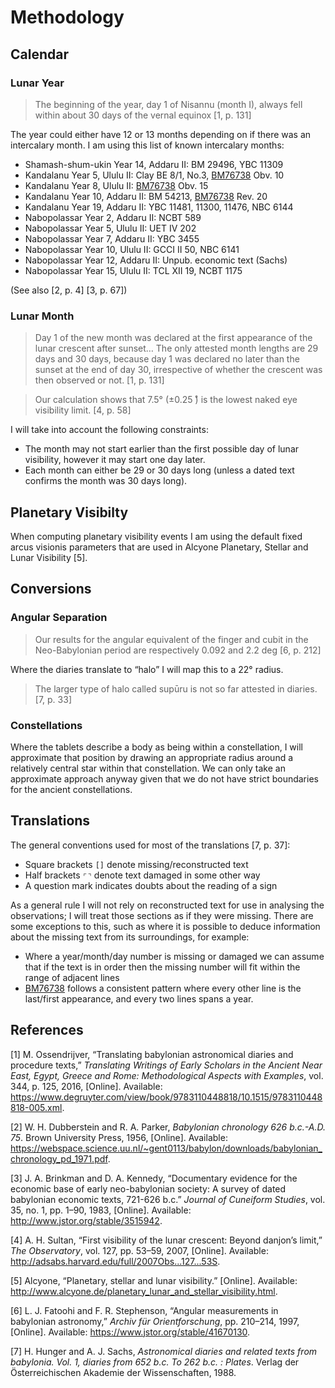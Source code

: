 Methodology
===========

Calendar
--------

### Lunar Year

> The beginning of the year, day 1 of Nisannu (month I), always fell
> within about 30 days of the vernal equinox \[1, p. 131\]

The year could either have 12 or 13 months depending on if there was an
intercalary month. I am using this list of known intercalary months:

-   Shamash-shum-ukin Year 14, Addaru II: BM 29496, YBC 11309
-   Kandalanu Year 5, Ululu II: Clay BE 8/1, No.3,
    [BM76738](./bm76738_76813.md) Obv. 10
-   Kandalanu Year 8, Ululu II: [BM76738](./bm76738_76813.md) Obv. 15
-   Kandalanu Year 10, Addaru II: BM 54213,
    [BM76738](./bm76738_76813.md) Rev. 20
-   Kandalanu Year 19, Addaru II: YBC 11481, 11300, 11476, NBC 6144
-   Nabopolassar Year 2, Addaru II: NCBT 589
-   Nabopolassar Year 5, Ululu II: UET IV 202
-   Nabopolassar Year 7, Addaru II: YBC 3455
-   Nabopolassar Year 10, Ululu II: GCCI II 50, NBC 6141
-   Nabopolassar Year 12, Addaru II: Unpub. economic text (Sachs)
-   Nabopolassar Year 15, Ululu II: TCL XII 19, NCBT 1175

(See also \[2, p. 4\] \[3, p. 67\])

### Lunar Month

> Day 1 of the new month was declared at the first appearance of the
> lunar crescent after sunset… The only attested month lengths are 29
> days and 30 days, because day 1 was declared no later than the sunset
> at the end of day 30, irrespective of whether the crescent was then
> observed or not. \[1, p. 131\]

> Our calculation shows that 7.5° (±0.25 ̊) is the lowest naked eye
> visibility limit. \[4, p. 58\]

I will take into account the following constraints:

-   The month may not start earlier than the first possible day of lunar
    visibility, however it may start one day later.
-   Each month can either be 29 or 30 days long (unless a dated text
    confirms the month was 30 days long).

Planetary Visibilty
-------------------

When computing planetary visibility events I am using the default fixed
arcus visionis parameters that are used in Alcyone Planetary, Stellar
and Lunar Visibility \[5\].

Conversions
-----------

### Angular Separation

> Our results for the angular equivalent of the finger and cubit in the
> Neo-Babylonian period are respectively 0.092 and 2.2 deg \[6, p. 212\]

Where the diaries translate to “halo” I will map this to a 22° radius.

> The larger type of halo called supūru is not so far attested in
> diaries. \[7, p. 33\]

### Constellations

Where the tablets describe a body as being within a constellation, I
will approximate that position by drawing an appropriate radius around a
relatively central star within that constellation. We can only take an
approximate approach anyway given that we do not have strict boundaries
for the ancient constellations.

Translations
------------

The general conventions used for most of the translations \[7, p. 37\]:

-   Square brackets `[]` denote missing/reconstructed text
-   Half brackets `⌜⌝` denote text damaged in some other way
-   A question mark indicates doubts about the reading of a sign

As a general rule I will not rely on reconstructed text for use in
analysing the observations; I will treat those sections as if they were
missing. There are some exceptions to this, such as where it is possible
to deduce information about the missing text from its surroundings, for
example:

-   Where a year/month/day number is missing or damaged we can assume
    that if the text is in order then the missing number will fit within
    the range of adjacent lines
-   [BM76738](./bm76738_76813.md) follows a consistent pattern where
    every other line is the last/first appearance, and every two lines
    spans a year.

References
----------

\[1\] M. Ossendrijver, “Translating babylonian astronomical diaries and
procedure texts,” *Translating Writings of Early Scholars in the Ancient
Near East, Egypt, Greece and Rome: Methodological Aspects with
Examples*, vol. 344, p. 125, 2016, \[Online\]. Available:
<https://www.degruyter.com/view/book/9783110448818/10.1515/9783110448818-005.xml>.

\[2\] W. H. Dubberstein and R. A. Parker, *Babylonian chronology 626
b.c.-A.D. 75*. Brown University Press, 1956, \[Online\]. Available:
<https://webspace.science.uu.nl/~gent0113/babylon/downloads/babylonian_chronology_pd_1971.pdf>.

\[3\] J. A. Brinkman and D. A. Kennedy, “Documentary evidence for the
economic base of early neo-babylonian society: A survey of dated
babylonian economic texts, 721-626 b.c.” *Journal of Cuneiform Studies*,
vol. 35, no. 1, pp. 1–90, 1983, \[Online\]. Available:
<http://www.jstor.org/stable/3515942>.

\[4\] A. H. Sultan, “First visibility of the lunar crescent: Beyond
danjon’s limit,” *The Observatory*, vol. 127, pp. 53–59, 2007,
\[Online\]. Available:
<http://adsabs.harvard.edu/full/2007Obs...127...53S>.

\[5\] Alcyone, “Planetary, stellar and lunar visibility.” \[Online\].
Available:
<http://www.alcyone.de/planetary_lunar_and_stellar_visibility.html>.

\[6\] L. J. Fatoohi and F. R. Stephenson, “Angular measurements in
babylonian astronomy,” *Archiv für Orientforschung*, pp. 210–214, 1997,
\[Online\]. Available: <https://www.jstor.org/stable/41670130>.

\[7\] H. Hunger and A. J. Sachs, *Astronomical diaries and related texts
from babylonia. Vol. 1, diaries from 652 b.c. To 262 b.c. : Plates*.
Verlag der Österreichischen Akademie der Wissenschaften, 1988.
